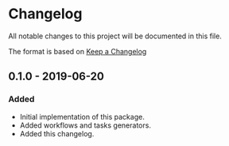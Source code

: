 # Changelog

All notable changes to this project will be documented in this file.

The format is based on [Keep a Changelog](http://keepachangelog.com/en/1.0.0/)

## 0.1.0 - 2019-06-20

### Added

* Initial implementation of this package.
* Added workflows and tasks generators.
* Added this changelog.
